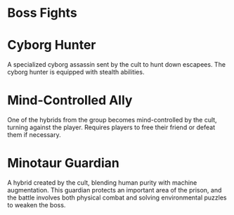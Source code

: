 # Boss Fights

# Cyborg Hunter

A specialized cyborg assassin sent by the cult to hunt down escapees.
The cyborg hunter is equipped with stealth abilities.

# Mind-Controlled Ally

One of the hybrids from the group becomes mind-controlled by the cult, turning against the player.
Requires players to free their friend or defeat them if necessary.

# Minotaur Guardian

A hybrid created by the cult, blending human purity with machine augmentation. This
guardian protects an important area of the prison, and the battle involves both physical combat and solving
environmental puzzles to weaken the boss.
    
